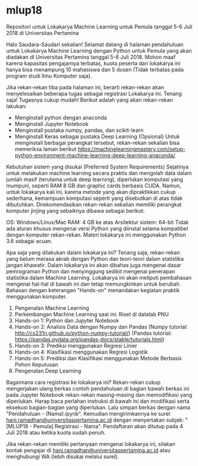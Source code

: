 # mlup18
Repositori untuk Lokakarya Machine Learning untuk Pemula tanggal 5-6 Juli 2018 di Universitas Pertamina

Halo Saudara-Saudari sekalian!
Selamat datang di halaman pendahuluan untuk Lokakarya Machine Learning dengan Python untuk Pemula yang akan diadakan di Universitas Pertamina tanggal 5-6 Juli 2018. Mohon maaf karena kapasitas pengajarnya terbatas, kuota peserta dari lokakarya ini hanya bisa menampung 10 mahasiswa dan 5 dosen (Tidak terbatas pada program studi Ilmu Komputer saja).

Jika rekan-rekan tiba pada halaman ini, berarti rekan-rekan akan menyelesaikan beberapa tugas sebagai registrasi Lokakarya ini. Tenang saja! Tugasnya cukup mudah! Berikut adalah yang akan rekan-rekan lakukan:
- Menginstall python dengan anaconda
- Menginstall Jupyter Notebook
- Menginstall pustaka numpy, pandas, dan scikit-learn
- Menginstall Keras sebagai pustaka Deep Learning (Opsional)
Untuk menginstall berbagai perangkat tersebut, rekan-rekan sekalian bisa memeriksa laman berikut https://machinelearningmastery.com/setup-python-environment-machine-learning-deep-learning-anaconda/

Kebutuhan sistem yang disukai (Preferred System Requirements)
Sejatinya untuk melakukan machine learning secara praktis dan mengolah data dalam jumlah masif (terutama untuk deep learning), diperlukan komputasi yang mumpuni, seperti RAM 8 GB dan graphic cards berbasis CUDA. Namun, untuk lokakarya kali ini, karena metode yang akan dipraktikkan cukup sederhana, kemampuan komputasi seperti yang disebutkan di atas tidak dibutuhkan. Direkomendasikan rekan-rekan sekalian memiliki perangkat komputer jinjing yang sebaiknya dibawa sebagai berikut:

OS: Windows/Linux/Mac
RAM: 4 GB ke atas
Arsitektur sistem: 64-bit
Tidak ada aturan khusus mengenai versi Python yang diinstal selama kompatibel dengan komputer rekan-rekan. Materi lokakarya ini menggunakan Python 3.6 sebagai acuan.

Apa saja yang dilakukan dalam lokakarya ini?
Tenang saja, rekan-rekan yang belum merasa akrab dengan Python dan teori-teori dalam statistika jangan khawatir. Dalam lokakarya ini akan dibahas juga mengenai dasar pemrograman Python dan menyinggung sedikit mengenai penerapan statistika dalam Machine Learning. Lokakarya ini akan meliputi pembahasan mengenai hal-hal di bawah ini dan tetap memungkinkan untuk berubah. Bahasan dengan keterangan "Hands-on" menandakan kegiatan praktik menggunakan komputer.
1. Pengenalan Machine Learning
2. Perkembangan Machine Learning saat ini: Riset di datalab PNU
3. Hands-on 1: Python dan Jupyter Notebook
4. Hands-on 2: Analisis Data dengan Numpy dan Pandas
(Numpy tutorial: http://cs231n.github.io/python-numpy-tutorial/)
(Pandas tutorial: https://pandas.pydata.org/pandas-docs/stable/tutorials.html)
5. Hands-on 3: Prediksi menggunakan Regresi Linier
6. Hands-on 4: Klasifikasi menggunakan Regresi Logistik
7. Hands-on 5: Prediksi dan Klasifikasi menggunakan Metode Berbasis Pohon Keputusan
8. Pengenalan Deep Learning

Bagaimana cara registrasi ke lokakarya ini?
Rekan-rekan cukup mengerjakan ulang berkas contoh pendahuluan di bagian bawah berkas ini pada Jupyter Notebook rekan-rekan masing-masing dan memodifikasi yang diperlukan. Harap baca perlahan instruksi di bawah ini dan modifikasi serta eksekusi bagian-bagian yang diperlukan. Lalu simpan berkas dengan nama "Pendahuluan - (Nama).ipynb". Kemudian mengirimkannya ke surel hani.ramadhan@universitaspertamina.ac.id dengan menyertakan subjek: "[MLUP18 - Pemula] Registrasi - Nama". Pendaftaran akan ditutup pada 4 Juli 2018 atau ketika kuota sudah penuh.

Jika rekan-rekan memiliki pertanyaan mengenai lokakarya ini, silakan kontak pengajar di hani.ramadhan@universitaspertamina.ac.id atau menghubungi WA (lebih disukai melalui surel).
